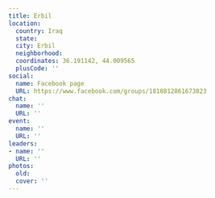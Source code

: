 ```yaml
---
title: Erbil
location:
  country: Iraq
  state: 
  city: Erbil
  neighborhood: 
  coordinates: 36.191142, 44.009565
  plusCode: ''
social:
  name: Facebook page
  URL: https://www.facebook.com/groups/1818812861673823
chat:
  name: ''
  URL: ''
event:
  name: ''
  URL: ''
leaders:
- name: ''
  URL: ''
photos:
  old: 
  cover: ''
---
```

